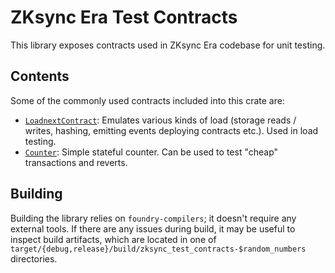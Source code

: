 # ZKsync Era Test Contracts

This library exposes contracts used in ZKsync Era codebase for unit testing.

## Contents

Some of the commonly used contracts included into this crate are:

- [`LoadnextContract`](contracts/loadnext/loadnext_contract.sol): Emulates various kinds of load (storage reads /
  writes, hashing, emitting events deploying contracts etc.). Used in load testing.
- [`Counter`](contracts/counter/counter.sol): Simple stateful counter. Can be used to test "cheap" transactions and
  reverts.

## Building

Building the library relies on `foundry-compilers`; it doesn't require any external tools. If there are any issues
during build, it may be useful to inspect build artifacts, which are located in one of
`target/{debug,release}/build/zksync_test_contracts-$random_numbers` directories.
